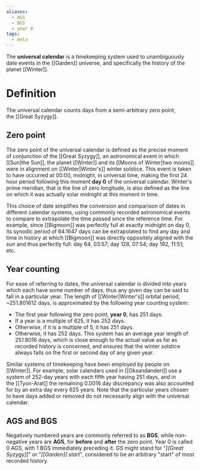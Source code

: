 ```yaml
---
aliases:
  - AGS
  - BGS
  - year 0
tags:
  - meta
---
```

The **universal calendar** is a timekeeping system used to unambiguously date events in the [[Garden]] universe, and specifically the history of the planet [[Winter]].
# Definition
The universal calendar counts days from a semi-arbitrary zero point, the [[Great Syzygy]].
## Zero point
The zero point of the universal calendar is defined as the precise moment of conjunction of the [[Great Syzygy]], an astronomical event in which [[Sun|the Sun]], the planet [[Winter]] and its [[Moons of Winter|two moons]] were in alignment on [[Winter|Winter's]] winter solstice. This event is taken to have occurred at 00:00, midnight, in universal time, making the first 24 hour period following this moment **day 0** of the universal calendar. Winter's prime meridian, that is the line of zero longitude, is also defined as the line on which it was actually solar midnight at this moment in time.

This choice of date simplifies the conversion and comparison of dates in different calendar systems, using commonly recorded astronomical events to compare to extrapolate the time passed since the reference time. For example, since [[Bigmoon]] was perfectly full at exactly midnight on day 0, its synodic period of 64.1647 days can be extrapolated to find any day and time in history at which [[Bigmoon]] was directly oppositely aligned with the sun and thus perfectly full: day 64, 03:57; day 128, 07:54; day 192, 11:51; etc.
## Year counting
For ease of referring to dates, the universal calendar is divided into years which each have some number of days, thus any given day can be said to fall in a particular year. The length of [[Winter|Winter's]] orbital period, ~251.801612 days, is approximated by the following year counting system:
- The first year following the zero point, **year 0**, has 251 days.
- If a year is a multiple of 625, it has 252 days.
- Otherwise, if it is a multiple of 5, it has 251 days.
- Otherwise, it has 252 days.
This system has an average year length of 251.8016 days, which is close enough to the actual value as far as recorded history is concerned, and ensures that the winter solstice always falls on the first or second day of any given year.

Similar systems of timekeeping have been employed by people on [[Winter]]. For example, solar calendars used in [[Oksandanderi]] use a system of 252-day years with each fifth year having 251 days, and in the [[Tyon-Arat]] the remaining 0.0016 day discrepancy was also accounted for by an extra day every 625 years. Note that the particular years chosen to have days added or removed do not necessarily align with the universal calendar.
## AGS and BGS
Negatively numbered years are commonly referred to as **BGS**, while non-negative years are **AGS**, for **before** and **after** the zero point. Year 0 is called 0 AGS, with 1 BGS immediately preceding it. _GS_ might stand for "*[[Great Syzygy]]*" or "*[[Garden]] start*", considered to be an arbitrary "start" of most recorded history.